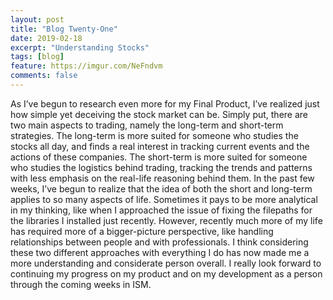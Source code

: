 ```yaml
---
layout: post
title: "Blog Twenty-One"
date: 2019-02-18
excerpt: "Understanding Stocks"
tags: [blog]
feature: https://imgur.com/NeFndvm
comments: false
---
```


As I’ve begun to research even more for my Final Product, I’ve realized just how simple yet deceiving the stock market can be. Simply put, there are two main aspects to trading, namely the long-term and short-term strategies. The long-term is more suited for someone who studies the stocks all day, and finds a real interest in tracking current events and the actions of these companies. The short-term is more suited for someone who studies the logistics behind trading, tracking the trends and patterns with less emphasis on the real-life reasoning behind them. In the past few weeks, I’ve begun to realize that the idea of both the short and long-term applies to so many aspects of life. Sometimes it pays to be more analytical in my thinking, like when I approached the issue of fixing the filepaths for the libraries I installed just recently. However, recently much more of my life has required more of a bigger-picture perspective, like handling relationships between people and with professionals. I think considering these two different approaches with everything I do has now made me a more understanding and considerate person overall. I really look forward to continuing my progress on my product and on my development as a person through the coming weeks in ISM.
